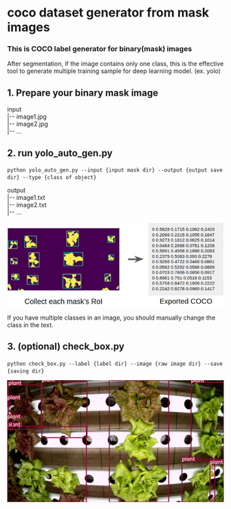 # coco dataset generator from mask images

### This is COCO label generator for binary(mask) images
After segmentation, if the image contains only one class, this is the effective tool to generate multiple training sample for deep learning model. (ex. yolo) 

## 1. Prepare your binary mask image

input \
  |-- image1.jpg \
  |-- image2.jpg \
  |-- ... 

## 2. run yolo_auto_gen.py
`python yolo_auto_gen.py --input {input mask dir} --output {output save dir} --type {class of object}`

output \
  |-- image1.txt \
  |-- image2.txt \
  |-- ... 


![plot](./demo/yolo_gen.jpg)

If you have multiple classes in an image, you should manually change the class in the text.

## 3. (optional) check_box.py
`python check_box.py --label {label dir} --image {raw image dir} --save {saving dir}` 

![plot](./demo/draw_box.png)
